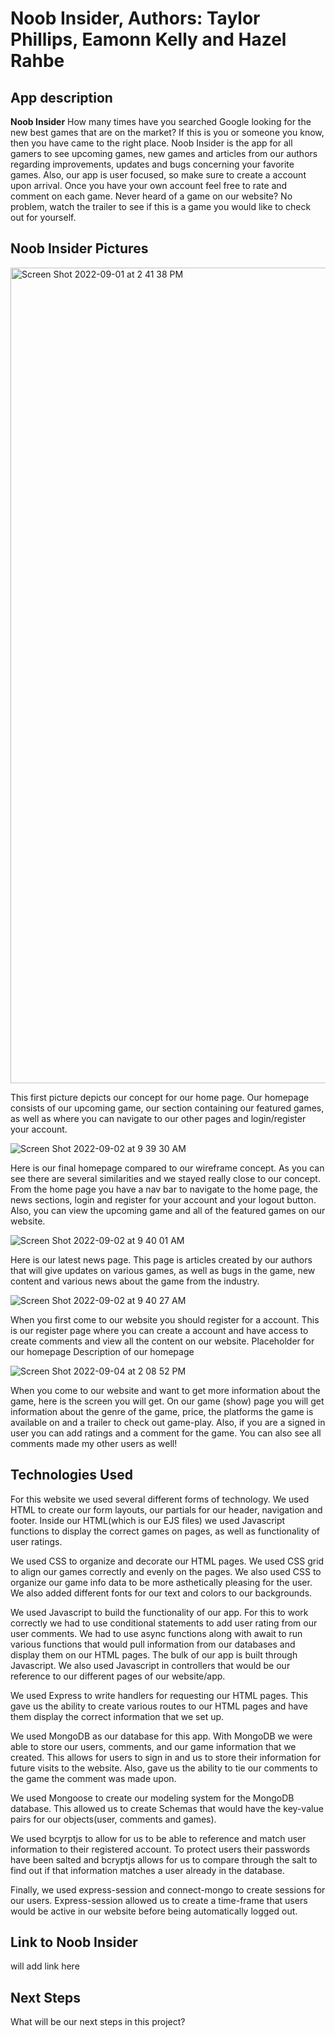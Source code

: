 # Noob Insider, Authors: Taylor Phillips, Eamonn Kelly and Hazel Rahbe

## **App description**

**Noob Insider**
How many times have you searched Google looking for the new best games that are on the market? If this is you or someone you know, then you have came to the right place. Noob Insider is the app for all gamers to see upcoming games, new games and articles from our authors regarding improvements, updates and bugs concerning your favorite games. Also, our app is user focused, so make sure to create a account upon arrival. Once you have your own account feel free to rate and comment on each game. Never heard of a game on our website? No problem, watch the trailer to see if this is a game you would like to check out for yourself. 

## **Noob Insider Pictures**
<img width="1305" alt="Screen Shot 2022-09-01 at 2 41 38 PM" src="https://user-images.githubusercontent.com/109078858/187989538-07930f56-e806-4628-a2cf-f642782432ef.png">

This first picture depicts our concept for our home page. Our homepage consists of our upcoming game, our section containing our featured games, as well as where you can navigate to our other pages and login/register your account.


![Screen Shot 2022-09-02 at 9 39 30 AM](https://user-images.githubusercontent.com/109078858/188174156-9fbd4d7e-1c4b-4497-9a3c-6d0f920e7298.png)

Here is our final homepage compared to our wireframe concept. As you can see there are several similarities and we stayed really close to our concept. From the home page you have a nav bar to navigate to the home page, the news sections, login and register for your account and your logout button. Also, you can view the upcoming game and all of the featured games on our website.


![Screen Shot 2022-09-02 at 9 40 01 AM](https://user-images.githubusercontent.com/109078858/188174819-a6051f22-62e3-45a0-be90-ea306c9196bf.png)

Here is our latest news page. This page is articles created by our authors that will give updates on various games, as well as bugs in the game, new content and various news about the game from the industry.


![Screen Shot 2022-09-02 at 9 40 27 AM](https://user-images.githubusercontent.com/109078858/188175088-7364a3ad-6acb-48ce-b25a-c9d320328cbe.png)

When you first come to our website you should register for a account. This is our register page where you can create a account and have access to create comments and view all the content on our website.
Placeholder for our homepage
Description of our homepage


![Screen Shot 2022-09-04 at 2 08 52 PM](https://user-images.githubusercontent.com/109078858/188329731-84bc9bc3-334c-4156-90d6-ff002b3bd931.png)

When you come to our website and want to get more information about the game, here is the screen you will get. On our game (show) page you will get information about the genre of the game, price, the platforms the game is available on and a trailer to check out game-play. Also, if you are a signed in user you can add ratings and a comment for the game. You can also see all comments made my other users as well!


## **Technologies Used**

For this website we used several different forms of technology.
We used HTML to create our form layouts, our partials for our header, navigation and footer. Inside our HTML(which is our EJS files) we used Javascript functions to display the correct games on pages, as well as functionality of user ratings.

We used CSS to organize and decorate our HTML pages. We used CSS grid to align our games correctly and evenly on the pages. We also used CSS to organize our game info data to be more asthetically pleasing for the user. We also added different fonts for our text and colors to our backgrounds.

We used Javascript to build the functionality of our app. For this to work correctly we had to use conditional statements to add user rating from our user comments. We had to use async functions along with await to run various functions that would pull information from our databases and display them on our HTML pages. The bulk of our app is built through Javascript. We also used Javascript in controllers that would be our reference to our different pages of our website/app. 

We used Express to write handlers for requesting our HTML pages. This gave us the ability to create various routes to our HTML pages and have them display the correct information that we set up.

We used MongoDB as our database for this app. With MongoDB we were able to store our users, comments, and our game information that we created. This allows for users to sign in and us to store their information for future visits to the website. Also, gave us the ability to tie our comments to the game the comment was made upon.

We used Mongoose to create our modeling system for the MongoDB database. This allowed us to create Schemas that would have the key-value pairs for our objects(user, comments and games). 

We used bcyrptjs to allow for us to be able to reference and match user information to their registered account. To protect users their passwords have been salted and bcryptjs allows for us to compare through the salt to find out if that information matches a user already in the database. 

Finally, we used express-session and connect-mongo to create sessions for our users. Express-session allowed us to create a time-frame that users would be active in our website before being automatically logged out. 


## **Link to Noob Insider**

will add link here

## **Next Steps**

What will be our next steps in this project?











